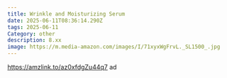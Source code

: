 ```yaml
---
title: Wrinkle and Moisturizing Serum
date: 2025-06-11T08:36:14.290Z
tags: 2025-06-11
Category: other
description: 8.xx
image: https://m.media-amazon.com/images/I/71xyxWgFrvL._SL1500_.jpg
---
```

https://amzlink.to/az0xfdgZu44q7 ad